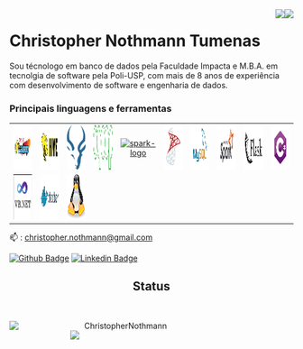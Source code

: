 <div align="right">
  <img align="right" src="https://komarev.com/ghpvc/?username=ChristopherNothmann-lab">  
  <img align="right" src="https://visitor-badge.laobi.icu/badge?page_id=ChristopherNothmann-lab">
</div>

  # Christopher Nothmann Tumenas

Sou técnologo em banco de dados pela Faculdade Impacta e M.B.A. em tecnolgia de software pela Poli-USP, com mais de 8 anos de experiência com desenvolvimento de software e engenharia de dados.

### Principais linguagens e ferramentas
<!-- Haddop, HDFS, Hive, Impala, Sqoop e PySpark
Microsoft SQL Server, MySQL, Python , Flask, C#, VB.NET, GitHub e Docker -->

<table border="0">
   <tr>
      <td align="center" width="96">
         <a href>
         <img src="/img/apache_hadoop-ar21.svg" height="80" alt="hadoop-logo" />
         </a>
      </td>
      <td align="center" width="96">
         <a href>
         <img src="/img/apache_hive-ar21.svg" height="80" alt="hive-logo" />
         </a>
      </td>
      <td align="center" width="96">
         <a href>
         <img src="/img/impala.svg" height="80" alt="impala-logo" />
         </a>
      </td>
      <td align="center" width="96">
         <a href>
         <img src="/img/Apache_Sqoop_logo.svg" height="80" alt="sqoop-logo" />
         </a>
      </td>
      <td align="center" width="96">
         <a href>
         <img src="/img/HveJ8thux1AlhfJK3AZ8RQ.svg" height="80" alt="spark-logo" />
         </a>
      </td>
      <td align="center" width="96">
         <a href>
         <img src="/img/microsoft-sql-server.png" height="80" alt="sql-server-logo" />
         </a>
      </td>
      <td align="center" width="96">
         <a href>
         <img src="/img/mysql-ar21.svg" height="80" alt="mysql-logo" />
         </a>
      </td>
      <td align="center" width="96">
         <a href>
         <img src="/img/apache_spark-ar21.svg" height="80" alt="python-logo" />
         </a>
      </td>
      <td  align="center" width="96">
         <a href>
         <img src="/img/pocoo_flask-ar21.svg" height="80" alt="flask-logo" />
         </a>
      </td>
      <td align="center" width="96">
         <a href>
         <img src="/img/index_c.png" height="80" alt="c-sharp-logo" />
         </a>
      </td>
   </tr>
   <tr>
      </td>    
      <td align="center" width="96">
         <a href>
         <img src="/img/vb_new.png" height="80" alt="vb-net-logo" />
         </a>
      </td>
      </td>    
      <td align="center" width="96">
         <a href>
         <img src="/img/docker-ar21.svg" height="80" alt="docker-logo" />
         </a>
      </td>
      </td>    
      <td align="center" width="96">
         <a href>
         <img src="img/tux-seeklogo.com.svg" height="80" alt="linux-logo" />
         </a>
      </td>
   </tr>
</table>



📫 : christopher.nothmann@gmail.com

[![Github Badge](https://img.shields.io/badge/-christopher-black?style=flat-square&logo=Github&logoColor=white&link=https://github.com/ChristopherNothmann-lab)](https://github.com/ChristopherNothmann-lab)
 [![Linkedin Badge](https://img.shields.io/badge/christopher-blue?style=flat-square&logo=Linkedin&logoColor=white&link=https://www.linkedin.com/in/christopher-nothmann-tumenas/)](https://www.linkedin.com/in/christopher-nothmann-tumenas/)



<h2 align="center"> Status </h2>
<br>
<p align=center>
  <div align=center>
    <a href="https://github.com/denvercoder1/github-readme-streak-stats" title="Go to Source">
      <img align="left" width=396 src="https://github-readme-streak-stats.herokuapp.com/?user=ChristopherNothmann-lab&theme=react&border=61dafb&hide_border=true" alt="ChristopherNothmann" />
    </a>
    <a href="https://github.com/anuraghazra/github-readme-stats" title="Go to Source">
      <img align="right" width=396 src="https://github-readme-stats.vercel.app/api?username=ChristopherNothmann-lab&show_icons=true&theme=react&border_color=61dafb&hide_border=true" />
    </a>
  </div>
</p>


<!--
**ChristopherNothmann-lab/ChristopherNothmann-lab** is a ✨ _special_ ✨ repository because its `README.md` (this file) appears on your GitHub profile.

Here are some ideas to get you started:

- 🔭 I’m currently working on ...
- 🌱 I’m currently learning ...
- 👯 I’m looking to collaborate on ...
- 🤔 I’m looking for help with ...
- 💬 Ask me about ...
- 📫 How to reach me: ...
- 😄 Pronouns: ...
- ⚡ Fun fact: ...
-->
